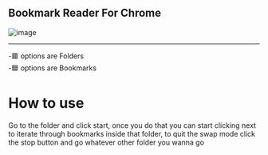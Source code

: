 ## Bookmark Reader For Chrome
![image](https://github.com/Javier0003/Bookmark_Reader/assets/125394473/72772eb7-f61a-4d2e-a2a2-10f9fa9d8385)

<hr>
<p>
  -🟥 options are Folders
  <br>
  -🟦 options are Bookmarks
</p>
<h1>How to use</h1>
<p>
  Go to the folder and click start, once you do that you can start clicking next to iterate through bookmarks inside that folder, to quit the swap mode click the stop button and go whatever other folder you wanna go 
</p>

